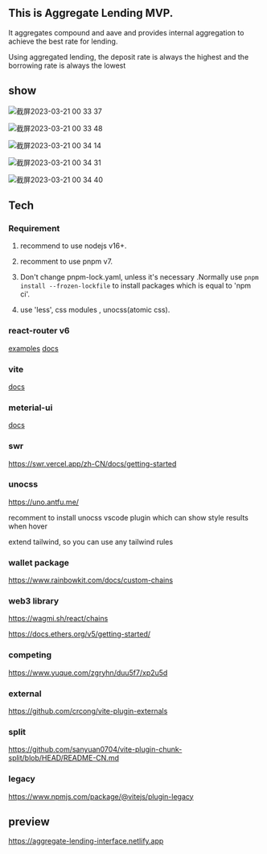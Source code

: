 
## This is Aggregate Lending MVP.

It aggregates compound and aave and provides internal aggregation to achieve the best rate for lending.

Using aggregated lending, the deposit rate is always the highest and the borrowing rate is always the lowest


## show

![截屏2023-03-21 00 33 37](https://user-images.githubusercontent.com/46164858/226407888-cf14c3e7-9da8-4162-a393-858c9d50b51a.png)

![截屏2023-03-21 00 33 48](https://user-images.githubusercontent.com/46164858/226407909-3d85deda-1c7b-45e4-b7a7-e971fa9157e7.png)

![截屏2023-03-21 00 34 14](https://user-images.githubusercontent.com/46164858/226407945-fca647d5-f9df-4363-9209-85b3bc543aee.png)

![截屏2023-03-21 00 34 31](https://user-images.githubusercontent.com/46164858/226407989-2af468ab-dd16-4db9-8255-23f57ed5933f.png)

![截屏2023-03-21 00 34 40](https://user-images.githubusercontent.com/46164858/226408030-d9953ec6-31dd-47f7-8a27-b8c1977cde8e.png)


## Tech

### Requirement

1. recommend to use nodejs v16+.

2. recomment to use pnpm v7.

3. Don't change pnpm-lock.yaml, unless it's necessary .Normally use `pnpm install --frozen-lockfile` to install packages which is equal to 'npm ci'.

4. use 'less', css modules , unocss(atomic css).

### react-router v6

[examples](https://github.com/remix-run/react-router/tree/main/examples)
[docs](https://reactrouter.com/en/main)

### vite

[docs](https://cn.vitejs.dev/guide/)

### meterial-ui

[docs](https://mui.com/material-ui/getting-started/usage/)

### swr

https://swr.vercel.app/zh-CN/docs/getting-started

### unocss

https://uno.antfu.me/

recomment to install unocss vscode plugin which can show style results when hover

extend tailwind, so you can use any tailwind rules

### wallet package

https://www.rainbowkit.com/docs/custom-chains

### web3 library

https://wagmi.sh/react/chains

https://docs.ethers.org/v5/getting-started/

### competing

https://www.yuque.com/zgryhn/duu5f7/xp2u5d

### external

https://github.com/crcong/vite-plugin-externals

### split

https://github.com/sanyuan0704/vite-plugin-chunk-split/blob/HEAD/README-CN.md

### legacy

https://www.npmjs.com/package/@vitejs/plugin-legacy

## preview

https://aggregate-lending-interface.netlify.app
